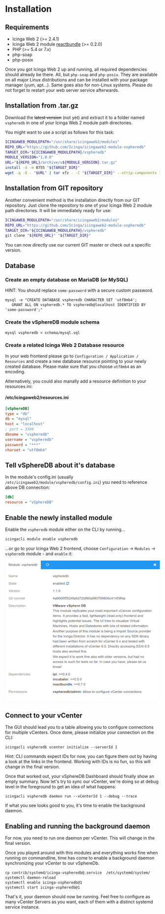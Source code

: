 <a id="Installation"></a>Installation
=====================================

Requirements
------------

* Icinga Web 2 (&gt;= 2.4.1)
* Icinga Web 2 module [reactbundle](https://github.com/Icinga/icingaweb2-module-reactbundle) (>= 0.2.0)
* PHP (&gt;= 5.4 or 7.x)
* php-soap
* php-posix

Once you got Icinga Web 2 up and running, all required dependencies should
already be there. All, but `php-soap` and `php-posix`. They are available on
all major Linux distributions and can be installed with your package manager
(yum, apt...). Same goes also for non-Linux systems. Please do not forget to
restart your web server service afterwards.

Installation from .tar.gz
-------------------------

Download the ~~latest version~~ (not yet) and extract it to a folder named
`vspheredb` in one of your Icinga Web 2 module path directories.

You might want to use a script as follows for this task:
```sh
ICINGAWEB_MODULEPATH="/usr/share/icingaweb2/modules"
REPO_URL="https://github.com/Icinga/icingaweb2-module-vspheredb"
TARGET_DIR="${ICINGAWEB_MODULEPATH}/vspheredb"
MODULE_VERSION="1.0.0"
URL="${REPO_URL}/archive/v${MODULE_VERSION}.tar.gz"
install -d -m 0755 "${TARGET_DIR}"
wget -q -O - "$URL" | tar xfz - -C "${TARGET_DIR}" --strip-components 1
```

Installation from GIT repository
--------------------------------

Another convenient method is the installation directly from our GIT repository.
Just clone the repository to one of your Icinga Web 2 module path directories.
It will be immediately ready for use:

```sh
ICINGAWEB_MODULEPATH="/usr/share/icingaweb2/modules"
REPO_URL="https://github.com/Icinga/icingaweb2-module-vspheredb"
TARGET_DIR="${ICINGAWEB_MODULEPATH}/vspheredb"
git clone "${REPO_URL}" "${TARGET_DIR}"
```

You can now directly use our current GIT master or check out a specific version.

Database
--------

### Create an empty database on MariaDB (or MySQL)

HINT: You should replace `some-password` with a secure custom password.

    mysql -e "CREATE DATABASE vspheredb CHARACTER SET 'utf8mb4';
       GRANT ALL ON vspheredb.* TO vspheredb@localhost IDENTIFIED BY 'some-password';"

### Create the vSphereDB module schema

    mysql vspheredb < schema/mysql.sql

### Create a related Icinga Web 2 Database resource

In your web frontend please go to `Configuration / Application / Resources`
and create a new database resource pointing to your newly created database.
Please make sure that you choose `utf8mb4` as an encoding.

Alternatively, you could also manally add a resource definition to your
resources.ini:

#### /etc/icingaweb2/resources.ini

```ini
[vSphereDB]
type = "db"
db = "mysql"
host = "localhost"
; port = 3306
dbname = "vspheredb"
username = "vspheredb"
password = "***"
charset = "utf8mb4"
```

Tell vSphereDB about it's database
----------------------------------

In the module's config.ini (usually `/etc/icingaweb2/module/vspheredb/config.ini`)
you need to reference above DB connection:

```ini
[db]
resource = "vSphereDB"
```

Enable the newly installed module
---------------------------------

Enable the `vspheredb` module either on the CLI by running...

```sh
icingacli module enable vspheredb
```

...or go to your Icinga Web 2 frontend, choose `Configuration` -&gt; `Modules`
-&gt; `vspheredb` module - and `enable` it:

![Enable the vSphere module](screenshot/01_installation/001_enable-module.png)


Connect to your vCenter
-----------------------

The GUI should lead you to a table allowing you to configure connections for
multiple vCenters. Once done, please initialize your connection on the CLI:

    icingacli vspheredb vcenter initialize --serverId 1

Hint: CLI commands expect IDs for now, you can figure them out by having a
look at the links in the frontend. Working with IDs is no fun, so this will
change in the final version.

Once that worked out, your vSphereDB Dashboard should finally show an empty
summary. Now  let's try to sync our vCenter, we're doing so at debug level in
the foreground to get an idea of what happens:

    icingacli vspheredb daemon run --vCenterId 1 --debug --trace

If what you see looks good to you, it's time to enable the background daemon.

Enabling and running the background daemon
------------------------------------------

For now, you need to run one daemon per vCenter. This will change in the final
version.

Once you played around with this modules and everything works fine when running
on commandline, time has come to enable a background daemon synchronizing your
vCenter to our vSphereDb.

    cp contrib/systemd/icinga-vspheredb@.service  /etc/systemd/system/
    systemctl daemon-reload
    systemctl enable icinga-vspheredb@1
    systemctl start icinga-vspheredb@1

That's it, your daemon should now be running. Feel free to configure as many
vCenter Servers as you want, each of them with a distinct systemd service
instance.

